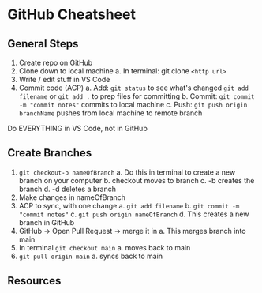 # GitHub Cheatsheet

## General Steps

1. Create repo on GitHub
2. Clone down to local machine
  a. In terminal: git clone `<http url>`
3. Write / edit stuff in VS Code
4. Commit code (ACP)
  a. Add:     `git status` to see what's changed
              `git add filename` or `git add .` to prep files for committing
  b. Commit:  `git commit -m "commit notes"` commits to local machine
  c. Push:    `git push origin branchName` pushes from local machine to remote branch

Do EVERYTHING in VS Code, not in GitHub

## Create Branches

1. `git checkout-b nameOfBranch`
  a. Do this in terminal to create a new branch on your computer
  b. checkout moves to branch
  c. -b creates the branch
  d. -d deletes a branch
2. Make changes in nameOfBranch
3. ACP to sync, with one change
  a. `git add filename`
  b. `git commit -m "commit notes"`
  c. `git push origin nameOfBranch`
  d. This creates a new branch in GitHub
4. GitHub -> Open Pull Request -> merge it in
  a. This merges branch into main
5. In terminal `git checkout main`
  a. moves back to main
6. `git pull origin main`
  a. syncs back to main

## Resources
